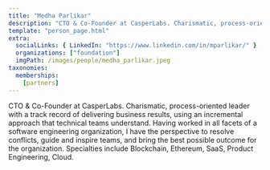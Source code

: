 ```yaml
---
title: "Medha Parlikar"
description: "CTO & Co-Founder at CasperLabs. Charismatic, process-oriented leader with a track record of delivering business results."
template: "person_page.html"
extra:
  socialLinks: { LinkedIn: "https://www.linkedin.com/in/mparlikar/" }
  organizations: ["foundation"]
  imgPath: /images/people/medha_parlikar.jpeg
taxonomies:
  memberships:
    [partners]
---
```


CTO & Co-Founder at CasperLabs. Charismatic, process-oriented leader with a track record of delivering business results, using an incremental approach that technical teams understand. Having worked in all facets of a software engineering organization, I have the perspective to resolve conflicts, guide and inspire teams, and bring the best possible outcome for the organization. Specialties include Blockchain, Ethereum, SaaS, Product Engineering, Cloud. 
